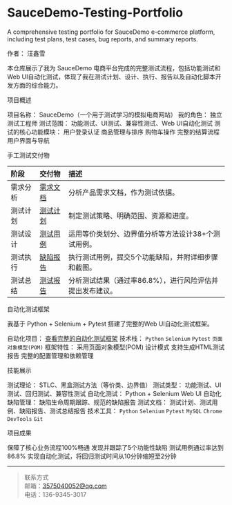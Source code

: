 # SauceDemo-Testing-Portfolio
A comprehensive testing portfolio for SauceDemo e-commerce platform, including test plans, test cases, bug reports, and summary reports.

作者： 汪鑫雪

本仓库展示了我为 SauceDemo 电商平台完成的完整测试流程，包括功能测试和Web UI自动化测试，体现了我在测试计划、设计、执行、报告以及自动化脚本开发方面的综合能力。

项目概述

项目名称： SauceDemo（一个用于测试学习的模拟电商网站）
我的角色： 独立测试工程师
测试范围： 功能测试、UI测试、兼容性测试、Web UI自动化测试
测试的核心功能模块：
  用户登录认证
  商品管理与排序
  购物车操作
  完整的结算流程
  用户界面与导航

手工测试交付物

| 阶段 | 交付物 | 描述 |
| :--| :--| :--|
| 需求分析 | [需求文档](./SauceDemo_Requirements.pdf) | 分析产品需求文档，作为测试依据。 |
| 测试计划 | [测试计划](./SauceDemo_Test_Plan.pdf) | 制定测试策略、明确范围、资源和进度。 |
| 测试设计 | [测试用例](./SauceDemo_Test_Cases.xlsx) | 运用等价类划分、边界值分析等方法设计38+个测试用例。 |
| 测试执行 | [缺陷报告](./SauceDemo_Bug_Reports.xlsx) | 执行测试用例，提交5个功能缺陷，并附详细步骤和截图。 |
| 测试总结 | [测试报告](./SauceDemo_Test_Report.pdf) | 分析测试结果（通过率86.8%），进行风险评估并提出发布建议。 |

自动化测试框架

我基于 Python + Selenium + Pytest 搭建了完整的Web UI自动化测试框架。

自动化项目： [查看完整的自动化测试框架](./sauce_demo_automation/)
技术栈： `Python` `Selenium` `Pytest` `页面对象模型(POM)`
框架特性：
  采用页面对象模型(POM) 设计模式
  支持生成HTML测试报告
  完整的配置管理和依赖管理

技能展示

测试理论： STLC、黑盒测试方法（等价类、边界值）
测试类型： 功能测试、UI测试、回归测试、兼容性测试
自动化测试： Python + Selenium Web UI 自动化
缺陷管理： 缺陷生命周期跟踪、规范的缺陷报告
测试文档： 测试计划、测试用例、缺陷报告、测试总结报告
技术工具： `Python` `Selenium` `Pytest` `MySQL` `Chrome DevTools` `Git`

项目成果

保障了核心业务流程100%畅通
发现并跟踪了5个功能性缺陷
测试用例通过率达到86.8%
实现自动化测试，将回归测试时间从10分钟缩短至2分钟

---

> 联系方式  
> 邮箱：3575040052@qq.com  
> 电话：136-9345-3017  
